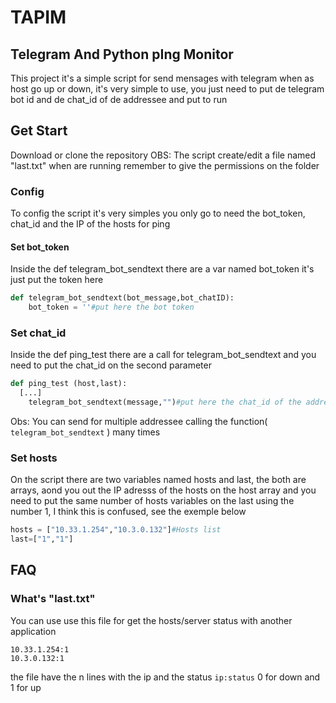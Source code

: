 # TAPIM
## Telegram And Python pIng Monitor

This project it's a simple script for send mensages with telegram when as host go up or down, it's very simple to use, you just need to put de telegram bot id and de chat_id of de addressee and put to run

## Get Start
Download or clone the repository OBS: The script create/edit a file named "last.txt" when are running remember to give the permissions on the folder
### Config
To config the script it's very simples you only go to need the bot_token, chat_id and the IP of the hosts for ping
#### Set bot_token
Inside the def telegram_bot_sendtext there are a var named bot_token it's just put the token here
```python
def telegram_bot_sendtext(bot_message,bot_chatID):    
    bot_token = ''#put here the bot token
```
### Set chat_id
Inside the def ping_test there are a call for telegram_bot_sendtext and you need to put the chat_id on the second parameter
```python
def ping_test (host,last):
  [...]
    telegram_bot_sendtext(message,"")#put here the chat_id of the addressee
```
Obs: You can send for multiple addressee calling the function( `telegram_bot_sendtext` ) many times
### Set hosts
On the script there are two variables named hosts and last, the both are arrays, aond you out the IP adresss of the hosts on the host array and you need to put the same number of hosts variables on the last using the number 1, I think this is confused, see the exemple below
```python
hosts = ["10.33.1.254","10.3.0.132"]#Hosts list
last=["1","1"]
```

## FAQ
### What's "last.txt"
You can use use this file for get the hosts/server status with another application
```
10.33.1.254:1
10.3.0.132:1
```
the file have the n lines with the ip and the status `ip:status` 0 for down and 1 for up
